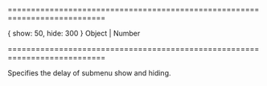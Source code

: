 ===========================================================================
<!--default-->{ show: 50, hide: 300 }<!--/default-->
<!--type-->Object | Number<!--/type-->
===========================================================================

<!--shortDescription-->
Specifies the delay of submenu show and hiding.
<!--/shortDescription-->

<!--fullDescription-->

<!--/fullDescription-->